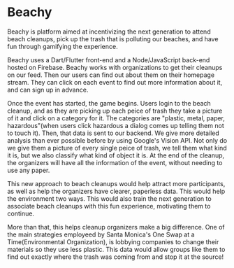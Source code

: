 # Beachy

Beachy is platform aimed at incentivizing the next generation to attend beach cleanups, pick up the trash that is polluting our beaches, and have fun through gamifying the experience.

Beachy uses a Dart/Flutter front-end and a Node/JavaScript back-end hosted on Firebase. Beachy works with organizations to get their cleanups on our feed. Then our users can find out about them on their homepage stream. They can click on each event to find out more information about it, and can sign up in advance.

Once the event has started, the game begins. Users login to the beach cleanup, and as they are picking up each peice of trash they take a picture of it and click on a category for it. The categories are "plastic, metal, paper, hazardous"(when users click hazardous a dialog comes up telling them not to touch it). Then, that data is sent to our backend. We give more detailed analysis than ever possible before by using Google's Vision API. Not only do we give them a picture of every single peice of trash, we tell them what kind it is, but we also classify what kind of object it is. At the end of the cleanup, the organizers will have all the information of the event, without needing to use any paper.


This new approach to beach cleanups would help attract more participants, as well as help the organizers have clearer, paperless data. This would help the environment two ways. This would also train the next generation to associate beach cleanups with this fun experience, motivating them to continue.

More than that, this helps cleanup organizers make a big difference. One of the main strategies employeed by Santa Monica's One Swap at a Time(Environmental Organization), is lobbying companies to change their materials so they use less plastic. This data would allow groups like them to find out exactly where the trash was coming from and stop it at the source!
